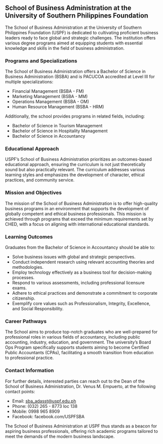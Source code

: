 ## School of Business Administration at the University of Southern Philippines Foundation

The School of Business Administration at the University of Southern Philippines Foundation (USPF) is dedicated to cultivating proficient business leaders ready to face global and strategic challenges. The institution offers various degree programs aimed at equipping students with essential knowledge and skills in the field of business administration.

### Programs and Specializations

The School of Business Administration offers a Bachelor of Science in Business Administration (BSBA) and is PACUCOA accredited at Level III for multiple specializations:
- Financial Management (BSBA - FM)
- Marketing Management (BSBA - MM)
- Operations Management (BSBA - OM)
- Human Resource Management (BSBA - HRM)

Additionally, the school provides programs in related fields, including:
- Bachelor of Science in Tourism Management
- Bachelor of Science in Hospitality Management
- Bachelor of Science in Accountancy

### Educational Approach

USPF’s School of Business Administration prioritizes an outcomes-based educational approach, ensuring the curriculum is not just theoretically sound but also practically relevant. The curriculum addresses various learning styles and emphasizes the development of character, ethical practices, and community service.

### Mission and Objectives

The mission of the School of Business Administration is to offer high-quality business programs in an environment that supports the development of globally competent and ethical business professionals. This mission is achieved through programs that exceed the minimum requirements set by CHED, with a focus on aligning with international educational standards.

### Learning Outcomes

Graduates from the Bachelor of Science in Accountancy should be able to:
- Solve business issues with global and strategic perspectives.
- Conduct independent research using relevant accounting theories and methodologies.
- Employ technology effectively as a business tool for decision-making processes.
- Respond to various assessments, including professional licensure exams.
- Adhere to ethical practices and demonstrate a commitment to corporate citizenship.
- Exemplify core values such as Professionalism, Integrity, Excellence, and Social Responsibility.

### Career Pathways

The School aims to produce top-notch graduates who are well-prepared for professional roles in various fields of accountancy, including public accounting, industry, education, and government. The university’s Board Ops Program specifically supports students aiming to become Certified Public Accountants (CPAs), facilitating a smooth transition from education to professional practice.

### Contact Information

For further details, interested parties can reach out to the Dean of the School of Business Administration, Dr. Venus M. Empuerto, at the following contact points:
- Email: sba_adasst@uspf.edu.ph
- Phone: (032) 265 - 8773 loc 138
- Mobile: 0998 965 8909
- Facebook: facebook.com/USPFSBA

The School of Business Administration at USPF thus stands as a beacon for aspiring business professionals, offering rich academic programs tailored to meet the demands of the modern business landscape.